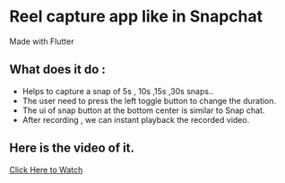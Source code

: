 # Reel capture app like in Snapchat

Made with Flutter

## What does it do :
- Helps to capture a snap of 5s , 10s ,15s ,30s snaps..
- The user need to press the left toggle button to change the duration.
- The ui of snap button at the bottom center is similar to Snap chat.
- After recording , we can instant playback the recorded video.

## Here is the video of it.
[Click Here to Watch](https://www.linkedin.com/posts/immanuel-dsouza-b32505210_here-i-have-learnt-to-create-an-app-that-activity-7182774074346020864-8mBu?utm_source=share&utm_medium=member_desktop)

